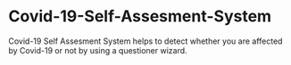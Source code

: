 # Covid-19-Self-Assesment-System
Covid-19 Self Assesment System helps to detect whether you are affected by Covid-19 or not by using a questioner wizard. 
